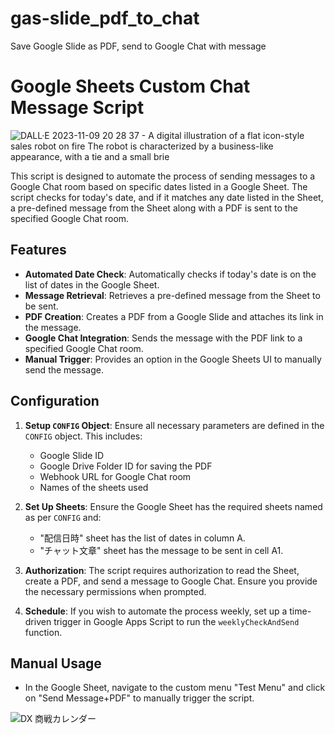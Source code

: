 # gas-slide_pdf_to_chat
Save Google Slide as PDF, send to Google Chat with message


# Google Sheets Custom Chat Message Script
![DALL·E 2023-11-09 20 28 37 - A digital illustration of a flat icon-style sales robot on fire  The robot is characterized by a business-like appearance, with a tie and a small brie](https://github.com/dariru3/gas-slide_pdf_to_chat/assets/107824734/c192afb9-f32c-4085-91ac-bd951c185897)


This script is designed to automate the process of sending messages to a Google Chat room based on specific dates listed in a Google Sheet. The script checks for today's date, and if it matches any date listed in the Sheet, a pre-defined message from the Sheet along with a PDF is sent to the specified Google Chat room.

## Features

- **Automated Date Check**: Automatically checks if today's date is on the list of dates in the Google Sheet.
- **Message Retrieval**: Retrieves a pre-defined message from the Sheet to be sent.
- **PDF Creation**: Creates a PDF from a Google Slide and attaches its link in the message.
- **Google Chat Integration**: Sends the message with the PDF link to a specified Google Chat room.
- **Manual Trigger**: Provides an option in the Google Sheets UI to manually send the message.

## Configuration

1. **Setup `CONFIG` Object**: Ensure all necessary parameters are defined in the `CONFIG` object. This includes:
   - Google Slide ID
   - Google Drive Folder ID for saving the PDF
   - Webhook URL for Google Chat room
   - Names of the sheets used

2. **Set Up Sheets**: Ensure the Google Sheet has the required sheets named as per `CONFIG` and:
   - "配信日時" sheet has the list of dates in column A.
   - "チャット文章" sheet has the message to be sent in cell A1.

3. **Authorization**: The script requires authorization to read the Sheet, create a PDF, and send a message to Google Chat. Ensure you provide the necessary permissions when prompted.

4. **Schedule**: If you wish to automate the process weekly, set up a time-driven trigger in Google Apps Script to run the `weeklyCheckAndSend` function.

## Manual Usage
- In the Google Sheet, navigate to the custom menu "Test Menu" and click on "Send Message+PDF" to manually trigger the script.

![DX 商戦カレンダー](https://github.com/dariru3/gas-slide_pdf_to_chat/assets/107824734/95d9324c-a18a-4141-a9c8-0e31ab8861de)
